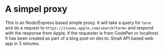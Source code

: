 # A simpel proxy

This is an Node/Express based simple proxy. It will take a query for `term` and do a request to `https://itunes.apple.com/search?term=` and respond with the response from Apple, if the requester is from CodePen or localhost.
It has been created as part of a blog post on dev.to: Small API based web app in 3 minutes.
